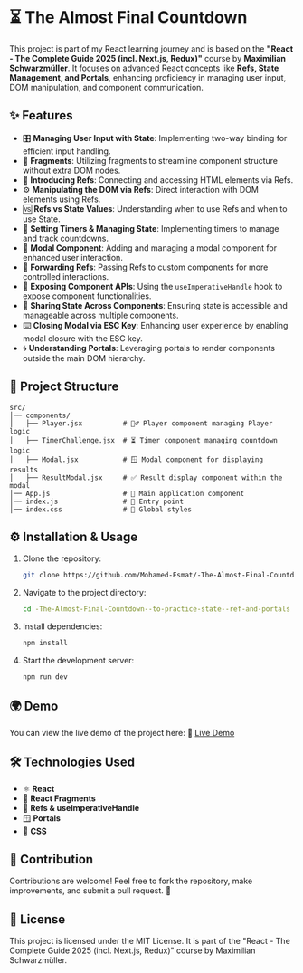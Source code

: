 # ⏳ The Almost Final Countdown

This project is part of my React learning journey and is based on the **"React - The Complete Guide 2025 (incl. Next.js, Redux)"** course by **Maximilian Schwarzmüller**. It focuses on advanced React concepts like **Refs, State Management, and Portals**, enhancing proficiency in managing user input, DOM manipulation, and component communication.

## ✨ Features
- 🎛️ **Managing User Input with State**: Implementing two-way binding for efficient input handling.
- 🧩 **Fragments**: Utilizing fragments to streamline component structure without extra DOM nodes.
- 🔗 **Introducing Refs**: Connecting and accessing HTML elements via Refs.
- ⚙️ **Manipulating the DOM via Refs**: Direct interaction with DOM elements using Refs.
- 🆚 **Refs vs State Values**: Understanding when to use Refs and when to use State.
- 🎯 **Setting Timers & Managing State**: Implementing timers to manage and track countdowns.
- 🧩 **Modal Component**: Adding and managing a modal component for enhanced user interaction.
- 🚀 **Forwarding Refs**: Passing Refs to custom components for more controlled interactions.
- 🔄 **Exposing Component APIs**: Using the `useImperativeHandle` hook to expose component functionalities.
- 🧠 **Sharing State Across Components**: Ensuring state is accessible and manageable across multiple components.
- ⌨️ **Closing Modal via ESC Key**: Enhancing user experience by enabling modal closure with the ESC key.
- 🌀 **Understanding Portals**: Leveraging portals to render components outside the main DOM hierarchy.

## 📁 Project Structure
```
src/
│── components/
│   ├── Player.jsx          # 🏃‍♂️ Player component managing Player logic
│   ├── TimerChallenge.jsx  # ⏳ Timer component managing countdown logic
│   ├── Modal.jsx           # 🪟 Modal component for displaying results
│   ├── ResultModal.jsx     # ✅ Result display component within the modal
│── App.js                  # 🚀 Main application component
│── index.js                # 🎯 Entry point
│── index.css               # 🎨 Global styles
```

## ⚙️ Installation & Usage
1. Clone the repository:
   ```sh
   git clone https://github.com/Mohamed-Esmat/-The-Almost-Final-Countdown--to-practice-state--ref-and-portals.git
   ```
2. Navigate to the project directory:
   ```sh
   cd -The-Almost-Final-Countdown--to-practice-state--ref-and-portals
   ```
3. Install dependencies:
   ```sh
   npm install
   ```
4. Start the development server:
   ```sh
   npm run dev
   ```

## 🌍 Demo
You can view the live demo of the project here:
🔗 [Live Demo](https://the-almost-final-countdown-to-practice-state-ref-and-portals.vercel.app/)

## 🛠️ Technologies Used
- ⚛️ **React**
- 🧩 **React Fragments**
- 🔗 **Refs & useImperativeHandle**
- 🪟 **Portals**
- 🎨 **CSS**

## 🤝 Contribution
Contributions are welcome! Feel free to fork the repository, make improvements, and submit a pull request. 🚀

## 📜 License
This project is licensed under the MIT License. It is part of the "React - The Complete Guide 2025 (incl. Next.js, Redux)" course by Maximilian Schwarzmüller.
